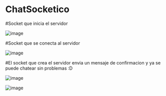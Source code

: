 # ChatSocketico

#Socket que inicia el servidor

![image](https://github.com/user-attachments/assets/3590ede7-c098-4cd6-85c5-40f0077afedc)

#Socket que se conecta al servidor

![image](https://github.com/user-attachments/assets/2cad3656-8206-467d-8b47-b105ab030c68)

#El socket que crea el servidor envia un mensaje de confirmacion y ya se puede chatear sin problemas :D

![image](https://github.com/user-attachments/assets/7b1bdadd-4f65-4546-863e-79536c67e475)

![image](https://github.com/user-attachments/assets/06676aa1-fc6d-4ad3-93d8-09c0e2507b64)
